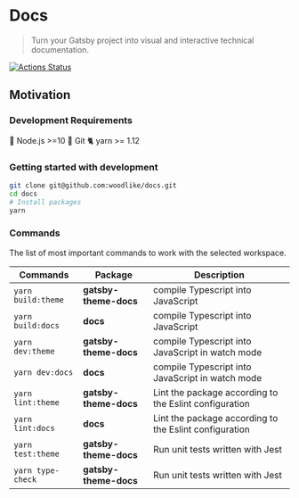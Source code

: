 # Docs

> Turn your Gatsby project into visual and interactive technical documentation.

[![Actions Status](https://github.com/woodlike/docs/workflows/CI/badge.svg)](https://github.com/woodlike/docs/actions)

## Motivation

### Development Requirements

🚀 Node.js >=10
🌲 Git
🐈 yarn >= 1.12

### Getting started with development

```sh
git clone git@github.com:woodlike/docs.git
cd docs
# Install packages
yarn
```

### Commands

The list of most important commands to work with the selected workspace.

| Commands           | Package               | Description                                            |
| ------------------ | --------------------- | ------------------------------------------------------ |
| `yarn build:theme` | **gatsby-theme-docs** | compile Typescript into JavaScript                     |
| `yarn build:docs`  | **docs**              | compile Typescript into JavaScript                     |
| `yarn dev:theme`   | **gatsby-theme-docs** | compile Typescript into JavaScript in watch mode       |
| `yarn dev:docs`    | **docs**              | compile Typescript into JavaScript in watch mode       |
| `yarn lint:theme`  | **gatsby-theme-docs** | Lint the package according to the Eslint configuration |
| `yarn lint:docs`   | **docs**              | Lint the package according to the Eslint configuration |
| `yarn test:theme`  | **gatsby-theme-docs** | Run unit tests written with Jest                       |
| `yarn type-check`  | **gatsby-theme-docs** | Run unit tests written with Jest                       |
